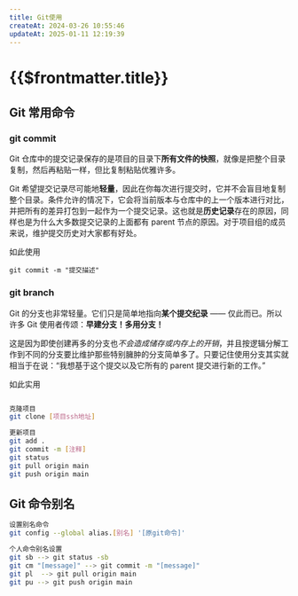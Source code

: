 ```yaml
---
title: Git使用
createAt: 2024-03-26 10:55:46
updateAt: 2025-01-11 12:19:39
---
```

# {{$frontmatter.title}}

## Git 常用命令

### git commit

Git 仓库中的提交记录保存的是项目的目录下**所有文件的快照**，就像是把整个目录复制，然后再粘贴一样，但比复制粘贴优雅许多。

Git 希望提交记录尽可能地**轻量**，因此在你每次进行提交时，它并不会盲目地复制整个目录。条件允许的情况下，它会将当前版本与仓库中的上一个版本进行对比，并把所有的差异打包到一起作为一个提交记录。这也就是**历史记录**存在的原因，同样也是为什么大多数提交记录的上面都有 parent 节点的原因。对于项目组的成员来说，维护提交历史对大家都有好处。

如此使用
```shell [powershell]
git commit -m "提交描述"
```

### git branch

Git 的分支也非常轻量。它们只是简单地指向**某个提交纪录** —— 仅此而已。所以许多 Git 使用者传颂：**早建分支！多用分支！**

这是因为即使创建再多的分支也*不会造成储存或内存上的开销*，并且按逻辑分解工作到不同的分支要比维护那些特别臃肿的分支简单多了。只要记住使用分支其实就相当于在说：“我想基于这个提交以及它所有的 parent 提交进行新的工作。”

如此实用
```sh [powershell]
```

```sh
克隆项目
git clone [项目ssh地址]

更新项目
git add .
git commit -m [注释]
git status
git pull origin main
git push origin main
```

## Git 命令别名

```sh {2}
设置别名命令
git config --global alias.[别名] '[原git命令]'

个人命令别名设置
git sb --> git status -sb
git cm "[message]" --> git commit -m "[message]"
git pl  --> git pull origin main
git pu --> git push origin main
```